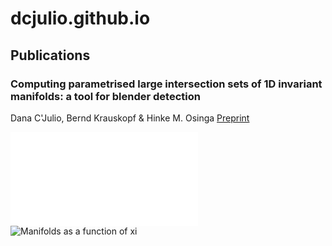# dcjulio.github.io

## Publications
### Computing parametrised large intersection sets of 1D invariant manifolds: a tool for blender detection
Dana C'Julio, Bernd Krauskopf & Hinke M. Osinga
[Preprint](https://www.math.auckland.ac.nz/~hinke/preprints/cko_algorithm.html)

![Intersection points of one-dimensional manifolds](/assets/img/intersection2.pdf)
![Manifolds as a function of xi](/assets/img/movie.gif)
